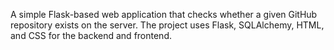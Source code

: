 A simple Flask-based web application that checks whether a given GitHub repository exists on the server. The project uses Flask, SQLAlchemy, HTML, and CSS for the backend and frontend.
